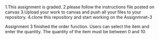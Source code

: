 1.This assignment is graded.
2.please follow the instructions file posted on canvas
3.Upload your work to canvas and push all your files to your repository.
4.clone this repository and start working on the Assignmnet-3

Assignment 3 finished the order function. Users can select the item and enter the quantity. The quantity of the item must be between 0 and 10.
